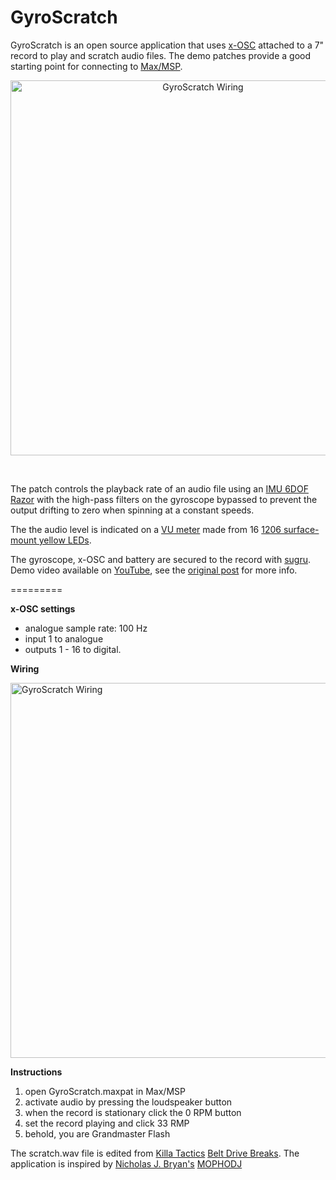 GyroScratch
===========

GyroScratch is an open source application that uses [x-OSC](http://www.x-io.co.uk/x-osc/) attached to a 7" record to play and scratch audio files. The demo patches provide a good starting point for connecting to [Max/MSP](http://cycling74.com/products/max/).

<div align="center">
<img src="https://raw.github.com/xioTechnologies/GyroScratch/master/GyroScratch%20Photo.jpg" alt="GyroScratch Wiring" style="width: 600px;"/>
</div>
 
&nbsp;

The patch controls the playback rate of an audio file using an [IMU 6DOF Razor](https://www.sparkfun.com/products/retired/9431) with the high-pass filters on the gyroscope bypassed to prevent the output drifting to zero when spinning at a constant speeds.

The the audio level is indicated on a [VU meter](http://en.wikipedia.org/wiki/VU_meter) made from 16 [1206 surface-mount yellow LEDs](http://uk.rs-online.com/web/p/visible-leds/4975122/).

The gyroscope, x-OSC and battery are secured to the record with [sugru](https://sugru.com/). Demo video available on [YouTube](http://www.youtube.com/watch?v=CROb1JXgWrY#at=41), see the [original post](http://www.x-io.co.uk/gyroscratch) for more info.

=========

**x-OSC settings**

* analogue sample rate: 100 Hz
* input 1 to analogue
* outputs 1 - 16 to digital.

**Wiring**

<img src="https://raw.github.com/xioTechnologies/GyroScratch/master/Gyroscratch%20Wiring%20Diagram.png" alt="GyroScratch Wiring" style="width: 600px;"/>

**Instructions** 

1.  open GyroScratch.maxpat in Max/MSP
2.  activate audio by pressing the loudspeaker button
3.  when the record is stationary click the 0 RPM button
4.  set the record playing and click 33 RMP
5.  behold, you are Grandmaster Flash

The scratch.wav file is edited from [Killa Tactics](http://www.killatactics.com/) [Belt Drive Breaks](http://tablist.net/album/killa-tactics-belt-drive-breaks-free). The application is inspired by [Nicholas J. Bryan's](https://ccrma.stanford.edu/~njb/) [MOPHODJ](http://www.youtube.com/watch?v=PAHhJQQw7dI)
